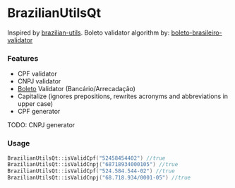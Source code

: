 # BrazilianUtilsQt

Inspired by [brazilian-utils](https://github.com/brazilian-utils/brazilian-utils "brazilian-utils"). Boleto validator algorithm by: [boleto-brasileiro-validator](https://github.com/mcrvaz/boleto-brasileiro-validator "boleto-brasileiro-validator")
### Features
* CPF validator
* CNPJ validator
* [Boleto](https://en.wikipedia.org/wiki/Boleto "Boleto") Validator (Bancário/Arrecadação)
* Capitalize (ignores prepositions, rewrites acronyms and abbreviations in upper case)
* CPF generator

TODO: CNPJ generator

### Usage
```cpp
BrazilianUtilsQt::isValidCpf("52458454402") //true
BrazilianUtilsQt::isValidCnpj("68718934000105") //true
BrazilianUtilsQt::isValidCpf("524.584.544-02") //true
BrazilianUtilsQt::isValidCnpj("68.718.934/0001-05") //true
```
